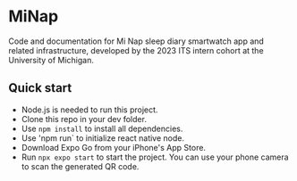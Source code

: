 # MiNap
Code and documentation for Mi Nap sleep diary smartwatch app and related infrastructure, developed by the 2023 ITS intern cohort at the University of Michigan.

## Quick start
* Node.js is needed to run this project.
* Clone this repo in your dev folder.
* Use `npm install` to install all dependencies.
* Use 'npm run` to initialize react native node.
* Download Expo Go from your iPhone's App Store. 
* Run `npx expo start` to start the project. You can use your phone camera to scan the generated QR code. 
